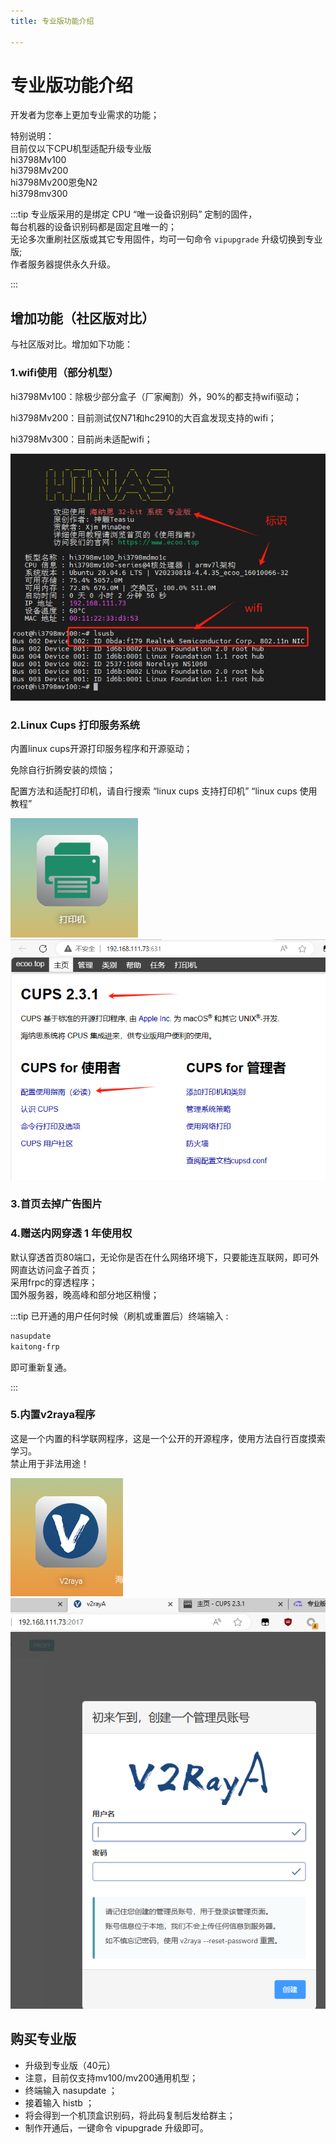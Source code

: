 ```yaml
---
title: 专业版功能介绍

---
```


# 专业版功能介绍

开发者为您奉上更加专业需求的功能；  

特别说明：  
目前仅以下CPU机型适配升级专业版  
hi3798Mv100  
hi3798Mv200  
hi3798Mv200恩兔N2  
hi3798mv300  

:::tip
专业版采用的是绑定 CPU “唯一设备识别码” 定制的固件，  
每台机器的设备识别码都是固定且唯一的；  
无论多次重刷社区版或其它专用固件，均可一句命令 `vipupgrade` 升级切换到专业版;  
作者服务器提供永久升级。

:::


## 增加功能（社区版对比）

与社区版对比。增加如下功能：  
### 1.wifi使用（部分机型） 

hi3798Mv100：除极少部分盒子（厂家阉割）外，90%的都支持wifi驱动；  

hi3798Mv200：目前测试仅N71和hc2910的大百盒发现支持的wifi；  

hi3798Mv300：目前尚未适配wifi；



![img](./img/pro1.jpg)  


### 2.Linux Cups 打印服务系统

内置linux cups开源打印服务程序和开源驱动；  

免除自行折腾安装的烦恼；  

配置方法和适配打印机，请自行搜索 “linux cups 支持打印机” “linux cups 使用教程”  

![img](./img/pro-printer1.jpg)  
![img](./img/pro-printer2.jpg)   

### 3.首页去掉广告图片


### 4.赠送内网穿透 1 年使用权

默认穿透首页80端口，无论你是否在什么网络环境下，只要能连互联网，即可外网直达访问盒子首页；  
采用frpc的穿透程序；  
国外服务器，晚高峰和部分地区稍慢；  

:::tip
已开通的用户任何时候（刷机或重置后）终端输入 :  
```bash
nasupdate
kaitong-frp
```

即可重新复通。

:::

### 5.内置v2raya程序

这是一个内置的科学联网程序，这是一个公开的开源程序，使用方法自行百度摸索学习。  
禁止用于非法用途！

![img](./img/pro-v2raya1.jpg)   
![img](./img/pro-v2raya2.jpg) 

## 购买专业版

- 升级到专业版（40元）  
- 注意，目前仅支持mv100/mv200通用机型；  
- 终端输入 nasupdate ；  
- 接着输入 histb ；  
- 将会得到一个机顶盒识别码，将此码复制后发给群主；  
- 制作开通后，一键命令 vipupgrade 升级即可。  

